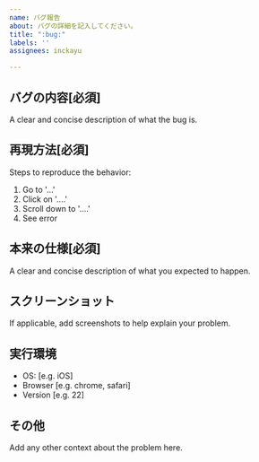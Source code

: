 ```yaml
---
name: バグ報告
about: バグの詳細を記入してください。
title: ":bug:"
labels: ''
assignees: inckayu

---
```


## バグの内容[必須]
A clear and concise description of what the bug is.

## 再現方法[必須]
Steps to reproduce the behavior:
1. Go to '...'
2. Click on '....'
3. Scroll down to '....'
4. See error

## 本来の仕様[必須]
A clear and concise description of what you expected to happen.

## スクリーンショット
If applicable, add screenshots to help explain your problem.

## 実行環境
 - OS: [e.g. iOS]
 - Browser [e.g. chrome, safari]
 - Version [e.g. 22]

## その他
Add any other context about the problem here.
